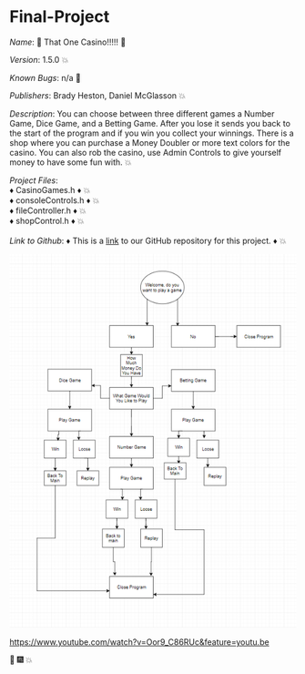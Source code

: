 # Final-Project

_Name_: :tada: That One Casino!!!!! :tada:

_Version_: 1.5.0 :boom:

_Known Bugs_: n/a :tada:

_Publishers_: Brady Heston, Daniel McGlasson :boom:

_Description_: You can choose between three different games a Number Game, Dice Game, and a Betting Game. After you lose it sends you back to the start of the program and if you win you collect your winnings. There is a shop where you can purchase a Money Doubler or more text colors for the casino. You can also rob the casino, use Admin Controls to give yourself money to have some fun with. :boom:

_Project Files_:  <br>
                  &#9830; CasinoGames.h &#9830; :boom:
                  <br>
                  &#9830; consoleControls.h &#9830; :boom:
                  <br>
                  &#9830; fileController.h &#9830; :boom:
                  <br>
                  &#9830; shopControl.h &#9830; :boom:
                  <br>
                  <br>
_Link to Github_: &#9830; This is a [link](https://github.com/TheFinalProjectForMrBrosius/Final-Project) to our GitHub repository for this project. &#9830;  :boom:

<img src="img/Capture.PNG">

https://www.youtube.com/watch?v=Oor9_C86RUc&feature=youtu.be

:tada: :fireworks: :boom:
